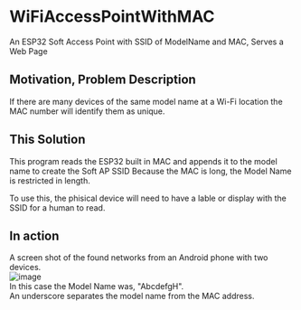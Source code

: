 # WiFiAccessPointWithMAC
An ESP32 Soft Access Point with SSID of ModelName and MAC, Serves a Web Page

## Motivation, Problem Description
If there are many devices of the same model name at a Wi-Fi location the MAC number will identify them as unique.

## This Solution
This program reads the ESP32 built in MAC and appends it to the model name to create the Soft AP SSID
Because the MAC is long, the Model Name is restricted in length.

To use this, the phisical device will need to have a lable or display with the SSID for a human to read.

## In action  
A screen shot of the found networks from an Android phone with two devices.  
![image](https://github.com/user-attachments/assets/75b8d6ca-2d95-4174-841d-5c83eae23363)  
In this case the Model Name was, "AbcdefgH".  
An underscore separates the model name from the MAC address.
